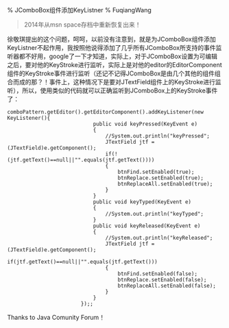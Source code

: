 % JComboBox组件添加KeyListner
% FuqiangWang

> 2014年从msn space存档中重新恢复出来！

徐敬琪提出的这个问题，呵呵，以前没有注意到，就是为JComboBox组件添加KeyListner不起作用，我按照他说得添加了几乎所有JComboBox所支持的事件监听器都不好用，google了一下才知道，实际上，对于JComboBox设置为可编辑之后，要对他的KeyStroke进行监听，实际上是对他的editor的EditorComponent组件的KeyStroke事件进行监听（还记不记得JComboBox是由几个其他的组件组合而成的那？！事件上，这种情况下是要对JTextField组件上的KeyStroke进行监听），所以，使用类似的代码就可以正确监听到JComboBox上的KeyStroke事件了：


~~~~~~~ {.java}
comboPattern.getEditor().getEditorComponent().addKeyListener(new KeyListener(){
                            public void keyPressed(KeyEvent e)
                            {
                                //System.out.println("keyPressed";
                                JTextField jtf = (JTextField)e.getComponent();
                                if(!(jtf.getText()==null||"".equals(jtf.getText())))
                                {
                                    btnFind.setEnabled(true);
                                    btnReplace.setEnabled(true);
                                    btnReplaceAll.setEnabled(true);
                                }
                            }
                            public void keyTyped(KeyEvent e)
                            {
                                //System.out.println("keyTyped";
                            }
                            public void keyReleased(KeyEvent e)
                            {
                                //System.out.println("keyReleased";
                                JTextField jtf = (JTextField)e.getComponent();
                                if(jtf.getText()==null||"".equals(jtf.getText()))
                                {
                                    btnFind.setEnabled(false);
                                    btnReplace.setEnabled(false);
                                    btnReplaceAll.setEnabled(false);
                                }
                            }
                        });;
~~~~~~~

Thanks to Java Comunity Forum！